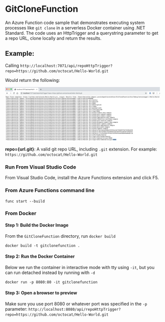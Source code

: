 # GitCloneFunction

An Azure Function code sample that demonstrates executing system processes like `git clone` in a serverless Docker container using .NET Standard. The code uses an HttpTrigger and a querystring parameter to get a repo URL, clone locally and return the results.

## Example:

Calling `http://localhost:7071/api/repoHttpTrigger?repo=https://github.com/octocat/Hello-World.git`

Would return the following:

![Git Clone Results Screenshot](screenshot.png)

**repo={url.git}**: A valid git repo URL, including `.git` extension. For example: `https://github.com/octocat/Hello-World.git`

### Run From Visual Studio Code

From Visual Studio Code, install the Azure Functions extension and click F5.

### From Azure Functions command line

```
func start --build
```

### From Docker

#### Step 1: Build the Docker Image

From the `GitCloneFunction` directory, run `docker build`

```
docker build -t gitclonefunction .
```

#### Step 2: Run the Docker Container

Below we run the container in interactive mode with tty using `-it`, but you can run detached instead by running with `-d`

```
docker run -p 8080:80 -it gitclonefunction
```

#### Step 3: Open a browser to preview

Make sure you use port 8080 or whatever port was specified in the `-p` parameter: `http://localhost:8080/api/repoHttpTrigger?repo=https://github.com/octocat/Hello-World.git`

